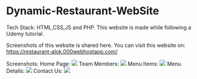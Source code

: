 # Dynamic-Restaurant-WebSite
Tech Stack: HTML,CSS,JS and PHP.
    This website is made while following a Udemy tutorial.

Screenshots of this website is shared here.
You can visit this website on:
  https://restaurant-alok.000webhostapp.com/
  
  Screenshots:
          Home Page:
          ![](screenshots/home.jpg)
          Team Members:
          ![](screenshots/team.jpg)
          Menu Items:
          ![](screenshots/menu.jpg)
          Menu Details:
          ![](screenshots/menu_details.jpg)
          Contact Us:
          ![](screenshots/contact.jpg)
